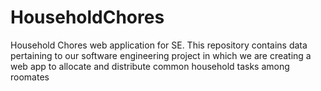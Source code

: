 HouseholdChores
===============

Household Chores web application for SE.
This repository contains data pertaining to our software engineering project in which we are creating a web app to 
allocate and distribute common household tasks among roomates 
